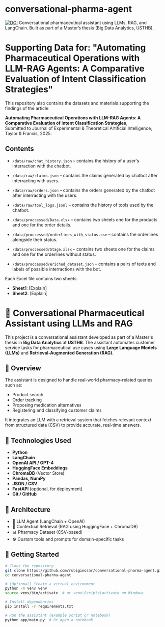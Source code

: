 # conversational-pharma-agent
[![DOI](https://zenodo.org/badge/1022795141.svg)](https://doi.org/10.5281/zenodo.17315833)
Conversational pharmaceutical assistant using LLMs, RAG, and LangChain. Built as part of a Master’s thesis (Big Data Analytics, USTHB).

# Supporting Data for: "Automating Pharmaceutical Operations with LLM-RAG Agents: A Comparative Evaluation of Intent Classification Strategies"
This repository also contains the datasets and materials supporting the findings of the article:

**Automating Pharmaceutical Operations with LLM-RAG Agents: A Comparative Evaluation of Intent Classification Strategies**,  
Submitted to Journal of Experimental & Theoretical Artificial Intelligence, Taylor & Francis, 2025.  
## Contents

- `/data/raw/chat_history.json` –  contains the history of a user's interraction with the chatbot.
- `/data/raw/claims.json` – contains the claims generated by chatbot after interracting with users.
- `/data/raw/orders.json` – contains the orders generated by the chatbot after interracting with the users.
- `/data/raw/tool_logs.jsonl` – contains the history of tools used by the chatbot.

- `/data/proccessed/Data.xlsx` – contains two sheets one for the products and one for the order details.
- `/data/proccessed/orderlines_with_status.csv` – contains the orderlines alongside their status.
- `/data/proccessed/Stage.xlsx` – contains two sheets one for the claims and one for the orderlines without status.
- `/data/proccessed/eriched_dataset.json` – contains a pairs of texts and labels of possible interractions with the bot.

Each Excel file contains two sheets:
- **Sheet1**: [Explain]
- **Sheet2**: [Explain]
# 💊 Conversational Pharmaceutical Assistant using LLMs and RAG

This project is a conversational assistant developed as part of a Master's thesis in **Big Data Analytics** at **USTHB**. The assistant automates customer service tasks for pharmaceutical use cases using **Large Language Models (LLMs)** and **Retrieval-Augmented Generation (RAG)**.

## 🧠 Overview

The assistant is designed to handle real-world pharmacy-related queries such as:
- Product search
- Order tracking
- Proposing medication alternatives
- Registering and classifying customer claims

It integrates an LLM with a retrieval system that fetches relevant context from structured data (CSV) to provide accurate, real-time answers.

## 🔧 Technologies Used

- **Python**
- **LangChain**
- **OpenAI API / GPT-4**
- **HuggingFace Embeddings**
- **ChromaDB** (Vector Store)
- **Pandas, NumPy**
- **JSON / CSV**
- **FastAPI** (optional, for deployment)
- **Git / GitHub**

## 🧩 Architecture

- 🧠 LLM Agent (LangChain + OpenAI)
- 📁 Contextual Retrieval (RAG using HuggingFace + ChromaDB)
- 📊 Pharmacy Dataset (CSV-based)
- ⚙️ Custom tools and prompts for domain-specific tasks

## 🚀 Getting Started

```bash
# Clone the repository
git clone https://github.com/rubiginosar/conversational-pharma-agent.git
cd conversational-pharma-agent

# (Optional) Create a virtual environment
python -m venv venv
source venv/bin/activate  # or venv\Scripts\activate on Windows

# Install dependencies
pip install -r requirements.txt

# Run the assistant (example script or notebook)
python app/main.py  # Or open a notebook

